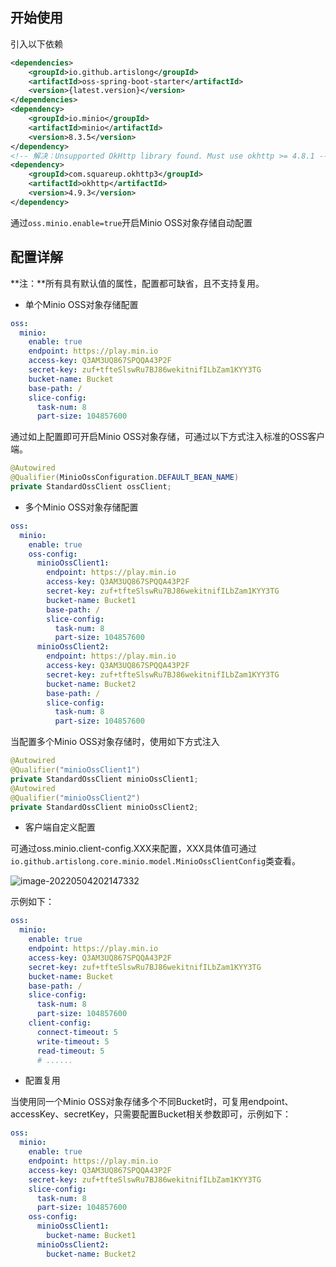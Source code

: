 ## 开始使用

引入以下依赖

```xml
<dependencies>
	<groupId>io.github.artislong</groupId>
    <artifactId>oss-spring-boot-starter</artifactId>
    <version>{latest.version}</version>
</dependencies>
<dependency>
    <groupId>io.minio</groupId>
    <artifactId>minio</artifactId>
    <version>8.3.5</version>
</dependency>
<!-- 解决：Unsupported OkHttp library found. Must use okhttp >= 4.8.1 -->
<dependency>
    <groupId>com.squareup.okhttp3</groupId>
    <artifactId>okhttp</artifactId>
    <version>4.9.3</version>
</dependency>
```

通过`oss.minio.enable=true`开启Minio OSS对象存储自动配置

## 配置详解

**注：**所有具有默认值的属性，配置都可缺省，且不支持复用。

- 单个Minio OSS对象存储配置

```yaml
oss:
  minio:
    enable: true
    endpoint: https://play.min.io
    access-key: Q3AM3UQ867SPQQA43P2F
    secret-key: zuf+tfteSlswRu7BJ86wekitnifILbZam1KYY3TG
    bucket-name: Bucket
    base-path: /
    slice-config:
      task-num: 8
      part-size: 104857600
```

通过如上配置即可开启Minio OSS对象存储，可通过以下方式注入标准的OSS客户端。

```java
@Autowired
@Qualifier(MinioOssConfiguration.DEFAULT_BEAN_NAME)
private StandardOssClient ossClient;
```

- 多个Minio OSS对象存储配置

```yaml
oss:
  minio:
    enable: true
    oss-config:
      minioOssClient1:
     	endpoint: https://play.min.io
    	access-key: Q3AM3UQ867SPQQA43P2F
    	secret-key: zuf+tfteSlswRu7BJ86wekitnifILbZam1KYY3TG
    	bucket-name: Bucket1
    	base-path: /
    	slice-config:
      	  task-num: 8
      	  part-size: 104857600
      minioOssClient2:
     	endpoint: https://play.min.io
    	access-key: Q3AM3UQ867SPQQA43P2F
    	secret-key: zuf+tfteSlswRu7BJ86wekitnifILbZam1KYY3TG
    	bucket-name: Bucket2
    	base-path: /
    	slice-config:
      	  task-num: 8
      	  part-size: 104857600
```

当配置多个Minio OSS对象存储时，使用如下方式注入

```java
@Autowired
@Qualifier("minioOssClient1")
private StandardOssClient minioOssClient1;
@Autowired
@Qualifier("minioOssClient2")
private StandardOssClient minioOssClient2;
```

- 客户端自定义配置

可通过oss.minio.client-config.XXX来配置，XXX具体值可通过`io.github.artislong.core.minio.model.MinioOssClientConfig`类查看。

![image-20220504202147332](C:\Users\15221\AppData\Roaming\Typora\typora-user-images\image-20220504202147332.png)

示例如下：

```yaml
oss:
  minio:
    enable: true
    endpoint: https://play.min.io
    access-key: Q3AM3UQ867SPQQA43P2F
    secret-key: zuf+tfteSlswRu7BJ86wekitnifILbZam1KYY3TG
    bucket-name: Bucket
    base-path: /
    slice-config:
      task-num: 8
      part-size: 104857600
    client-config:
      connect-timeout: 5
      write-timeout: 5
      read-timeout: 5
      # ......
```

- 配置复用

当使用同一个Minio OSS对象存储多个不同Bucket时，可复用endpoint、accessKey、secretKey，只需要配置Bucket相关参数即可，示例如下：

```yaml
oss:
  minio:
    enable: true
    endpoint: https://play.min.io
    access-key: Q3AM3UQ867SPQQA43P2F
    secret-key: zuf+tfteSlswRu7BJ86wekitnifILbZam1KYY3TG
    slice-config:
      task-num: 8
      part-size: 104857600
	oss-config:
      minioOssClient1:
        bucket-name: Bucket1
      minioOssClient2:
        bucket-name: Bucket2
```

